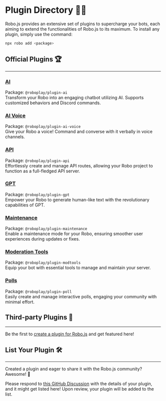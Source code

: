 # Plugin Directory 🤖🔌

Robo.js provides an extensive set of plugins to supercharge your bots, each aiming to extend the functionalities of Robo.js to its maximum. To install any plugin, simply use the command:
```sh
npx robo add <package>
```

## Official Plugins 🏆
---
### [AI](https://github.com/Wave-Play/robo.js/tree/main/packages/plugin-ai)
Package: `@roboplay/plugin-ai`  
Transform your Robo into an engaging chatbot utilizing AI. Supports customized behaviors and Discord commands.

### [AI Voice](https://github.com/Wave-Play/robo.js/tree/main/packages/plugin-ai-voice)
Package: `@roboplay/plugin-ai-voice`  
Give your Robo a voice! Command and converse with it verbally in voice channels.

### [API](https://github.com/Wave-Play/robo.js/tree/main/packages/plugin-api)
Package: `@roboplay/plugin-api`  
Effortlessly create and manage API routes, allowing your Robo project to function as a full-fledged API server.

### [GPT](https://github.com/Wave-Play/robo.js/tree/main/packages/plugin-gpt)
Package: `@roboplay/plugin-gpt`  
Empower your Robo to generate human-like text with the revolutionary capabilities of GPT.

### [Maintenance](https://github.com/Wave-Play/robo.js/tree/main/packages/plugin-maintenance)
Package: `@roboplay/plugin-maintenance`  
Enable a maintenance mode for your Robo, ensuring smoother user experiences during updates or fixes.

### [Moderation Tools](https://github.com/Wave-Play/robo.js/tree/main/packages/plugin-modtools)
Package: `@roboplay/plugin-modtools`  
Equip your bot with essential tools to manage and maintain your server.

### [Polls](https://github.com/Wave-Play/robo.js/tree/main/packages/plugin-poll)
Package: `@roboplay/plugin-poll`  
Easily create and manage interactive polls, engaging your community with minimal effort.

## Third-party Plugins 🎉
---
Be the first to [create a plugin for Robo.js](/docs/advanced/plugins#creating-plugins) and get featured here!
<!--
### **Fun Reactions Plugin**
Package: `fun-reactions-plugin`  
Spruce up your Robo with spontaneous and entertaining reactions.

### **Dynamic Widgets Plugin**
Package: `dynamic-widgets-plugin`  
Upgrade your Robo with dynamic widgets, adding a layer of interaction and dynamism.

### **Enhanced Security Plugin**
*Package:* `enhanced-security-plugin`  
Fortify your Robo with advanced security features, ensuring a safer environment for your community.
-->

## List Your Plugin 🛠️
---

Created a plugin and eager to share it with the Robo.js community? Awesome! 🌟

Please respond to [this GitHub Discussion](https://github.com/Wave-Play/robo.js/discussions/48) with the details of your plugin, and it might get listed here! Upon review, your plugin will be added to the list.
